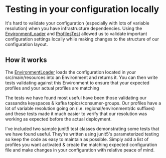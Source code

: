 # Testing in your configuration locally

It's hard to validate your configuration (especially with lots of variable resolution) when you have infrastructure
dependencies. Using the [EnvironmentLoader](src/test/java/com/hpistor/configtestingdemo/helpers/EnvironmentLoader.java)
and [ProfilesTest](src/test/java/com/hpistor/configtestingdemo/ProfileTest.java) allowed us to validate important
configuration settings locally while making changes to the structure of our configuration layout.

## How it works

The [EnvironmentLoader](src/test/java/com/hpistor/configtestingdemo/helpers/EnvironmentLoader.java) loads the
configuration located in your src/main/resources into an Environment and returns it. You can then write tests validating
against this Environment to ensure that your expected profiles and your actual profiles are matching

The tests we have found most useful have been those validating our cassandra keyspaces & kafka topics/consumer-groups.
Our profiles have a lot of variable resolution going on (i.e. regional/environment/dc suffixes) and these tests made it
much easier to verify that our resolution was working as expected before the actual deployment.

I've included two sample junit5 test classes demonstrating some tests that we have found useful. They're written using
junit5's parameterized testing so keep the code as easy to maintain as possible. Simply add a list of profiles you want
activated & create the matching expected configuration file and make changes in your configuration with relative peace
of mind.
